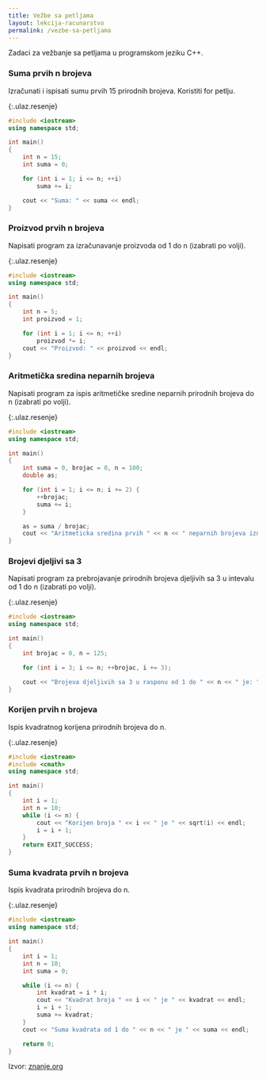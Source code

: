 ```yaml
---
title: Vežbe sa petljama
layout: lekcija-racunarstvo
permalink: /vezbe-sa-petljama
---
```


Zadaci za vežbanje sa petljama u programskom jeziku C++.

### Suma prvih n brojeva

Izračunati i ispisati sumu prvih 15 prirodnih brojeva. Koristiti for petlju.

{:.ulaz.resenje}
```cpp
#include <iostream>
using namespace std;

int main()
{
    int n = 15;
    int suma = 0;

    for (int i = 1; i <= n; ++i)
        suma += i;

    cout << "Suma: " << suma << endl;
}
```

### Proizvod prvih n brojeva

Napisati program za izračunavanje proizvoda od 1 do n (izabrati po volji).

{:.ulaz.resenje}
```cpp
#include <iostream>
using namespace std;

int main()
{
    int n = 5;
    int proizvod = 1;

    for (int i = 1; i <= n; ++i)
        proizvod *= i;
    cout << "Proizvod: " << proizvod << endl;
}
```

### Aritmetička sredina neparnih brojeva

Napisati program za ispis aritmetičke sredine neparnih prirodnih brojeva do n (izabrati po volji).

{:.ulaz.resenje}
```cpp
#include <iostream>
using namespace std;

int main()
{
    int suma = 0, brojac = 0, n = 100;
    double as;

    for (int i = 1; i <= n; i += 2) {
        ++brojac;
        suma += i;
    }

    as = suma / brojac;
    cout << "Aritmeticka sredina prvih " << n << " neparnih brojeva iznosi: " << as << endl;
}
```

### Brojevi djeljivi sa 3

Napisati program za prebrojavanje prirodnih brojeva djeljivih sa 3 u intevalu od 1 do n (izabrati po volji).

{:.ulaz.resenje}
```cpp
#include <iostream>
using namespace std;

int main()
{
    int brojac = 0, n = 125;

    for (int i = 3; i <= n; ++brojac, i += 3);

    cout << "Brojeva djeljivih sa 3 u rasponu od 1 do " << n << " je: " << brojac << endl;
}
```

### Korijen prvih n brojeva

Ispis kvadratnog korijena prirodnih brojeva do n.

{:.ulaz.resenje}
```cpp
#include <iostream>
#include <cmath>
using namespace std;

int main()
{
    int i = 1;
    int n = 10;
    while (i <= n) {
        cout << "Korijen broja " << i << " je " << sqrt(i) << endl;
        i = i + 1;
    }
    return EXIT_SUCCESS;
}
```

### Suma kvadrata prvih n brojeva

Ispis kvadrata prirodnih brojeva do n.


{:.ulaz.resenje}
```cpp
#include <iostream>
using namespace std;

int main()
{
    int i = 1;
    int n = 10;
    int suma = 0;

    while (i <= n) {
        int kvadrat = i * i;
        cout << "Kvadrat broja " << i << " je " << kvadrat << endl;
        i = i + 1;
        suma += kvadrat;
    }
    cout << "Suma kvadrata od 1 do " << n << " je " << suma << endl;

    return 0;
}
```


Izvor: [znanje.org](http://www.znanje.org/knjige/computer/cpp/n/081CPP/081cpp.htm)
